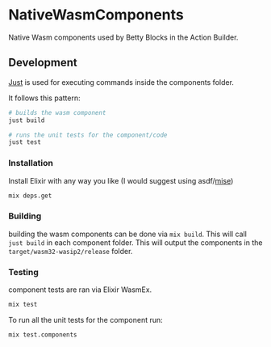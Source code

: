 # NativeWasmComponents

Native Wasm components used by Betty Blocks in the Action Builder.

## Development

[Just](https://github.com/casey/just) is used for executing commands inside the components folder.

It follows this pattern:

```sh
# builds the wasm component
just build
```

```sh
# runs the unit tests for the component/code
just test
```

### Installation

Install Elixir with any way you like (I would suggest using asdf/[mise](https://mise.jdx.dev/getting-started.html))

```sh
mix deps.get
```

### Building

building the wasm components can be done via `mix build`. This will call `just build` in each component folder. This will output the components in the `target/wasm32-wasip2/release` folder.

### Testing

component tests are ran via Elixir WasmEx.

```sh
mix test
```

To run all the unit tests for the component run:

```sh
mix test.components
```
